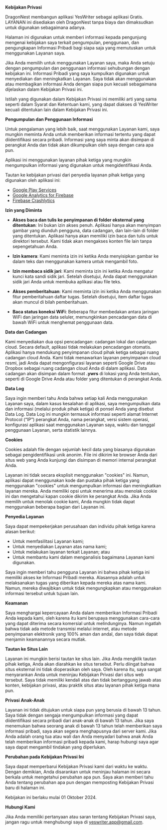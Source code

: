 **Kebijakan Privasi**

DragonNest membangun aplikasi YesWriter sebagai aplikasi Gratis. LAYANAN ini disediakan oleh DragonNest tanpa biaya dan dimaksudkan untuk digunakan sebagaimana adanya.

Halaman ini digunakan untuk memberi informasi kepada pengunjung mengenai kebijakan saya terkait pengumpulan, penggunaan, dan pengungkapan Informasi Pribadi bagi siapa saja yang memutuskan untuk menggunakan Layanan saya.

Jika Anda memilih untuk menggunakan Layanan saya, maka Anda setuju dengan pengumpulan dan penggunaan informasi sehubungan dengan kebijakan ini. Informasi Pribadi yang saya kumpulkan digunakan untuk menyediakan dan meningkatkan Layanan. Saya tidak akan menggunakan atau membagikan informasi Anda dengan siapa pun kecuali sebagaimana dijelaskan dalam Kebijakan Privasi ini.

Istilah yang digunakan dalam Kebijakan Privasi ini memiliki arti yang sama seperti dalam Syarat dan Ketentuan kami, yang dapat diakses di YesWriter kecuali ditentukan lain dalam Kebijakan Privasi ini.

**Pengumpulan dan Penggunaan Informasi**

Untuk pengalaman yang lebih baik, saat menggunakan Layanan kami, saya mungkin meminta Anda untuk memberikan informasi tertentu yang dapat diidentifikasi secara pribadi. Informasi yang saya minta akan disimpan di perangkat Anda dan tidak akan dikumpulkan oleh saya dengan cara apa pun.

Aplikasi ini menggunakan layanan pihak ketiga yang mungkin mengumpulkan informasi yang digunakan untuk mengidentifikasi Anda.

Tautan ke kebijakan privasi dari penyedia layanan pihak ketiga yang digunakan oleh aplikasi ini:

*   [Google Play Services](https://www.google.com/policies/privacy/)
*   [Google Analytics for Firebase](https://firebase.google.com/policies/analytics)
*   [Firebase Crashlytics](https://firebase.google.com/support/privacy/)

**Izin yang Diminta**

- **Akses baca dan tulis ke penyimpanan di folder eksternal yang ditentukan**: Ini bukan izin akses penuh. Aplikasi hanya akan menyimpan gambar yang diunduh pengguna, data cadangan, dan lain-lain di folder yang ditentukan. Aplikasi hanya akan memiliki izin baca dan tulis untuk direktori tersebut. Kami tidak akan mengakses konten file lain tanpa sepengetahuan Anda.

- **Izin kamera**: Kami meminta izin ini ketika Anda menyisipkan gambar ke dalam teks dan menggunakan kamera untuk mengambil foto.

- **Izin membaca sidik jari**: Kami meminta izin ini ketika Anda mengatur kunci kata sandi sidik jari. Setelah disetujui, Anda dapat menggunakan sidik jari Anda untuk membuka aplikasi atau file teks.

- **Akses pemberitahuan**: Kami meminta izin ini ketika Anda menggunakan fitur pemberitahuan daftar tugas. Setelah disetujui, item daftar tugas akan muncul di bilah pemberitahuan.

- **Baca status koneksi WiFi**: Beberapa fitur membedakan antara jaringan WiFi dan jaringan data seluler, memungkinkan pencadangan data di bawah WiFi untuk menghemat penggunaan data.

**Data dan Cadangan**

Kami menyediakan dua opsi pencadangan: cadangan lokal dan cadangan cloud. Secara default, aplikasi tidak melakukan pencadangan otomatis. Aplikasi hanya mendukung penyimpanan cloud pihak ketiga sebagai ruang cadangan cloud Anda. Kami tidak menawarkan layanan penyimpanan cloud resmi, jadi Anda dapat mengonfigurasi layanan seperti Google Drive atau Dropbox sebagai ruang cadangan cloud Anda di dalam aplikasi. Data cadangan akan disimpan dalam format **.ywrs** di lokasi yang Anda tentukan, seperti di Google Drive Anda atau folder yang ditentukan di perangkat Anda.

**Data Log**

Saya ingin memberi tahu Anda bahwa setiap kali Anda menggunakan Layanan saya, dalam kasus kesalahan di aplikasi, saya mengumpulkan data dan informasi (melalui produk pihak ketiga) di ponsel Anda yang disebut Data Log. Data Log ini mungkin termasuk informasi seperti alamat Internet Protocol (“IP”) perangkat Anda, nama perangkat, versi sistem operasi, konfigurasi aplikasi saat menggunakan Layanan saya, waktu dan tanggal penggunaan Layanan, serta statistik lainnya.

**Cookies**

Cookies adalah file dengan sejumlah kecil data yang biasanya digunakan sebagai pengidentifikasi unik anonim. File ini dikirim ke browser Anda dari situs web yang Anda kunjungi dan disimpan di memori internal perangkat Anda.

Layanan ini tidak secara eksplisit menggunakan "cookies" ini. Namun, aplikasi dapat menggunakan kode dan pustaka pihak ketiga yang menggunakan "cookies" untuk mengumpulkan informasi dan meningkatkan layanan mereka. Anda memiliki opsi untuk menerima atau menolak cookie ini dan mengetahui kapan cookie dikirim ke perangkat Anda. Jika Anda memilih untuk menolak cookie kami, Anda mungkin tidak dapat menggunakan beberapa bagian dari Layanan ini.

**Penyedia Layanan**

Saya dapat mempekerjakan perusahaan dan individu pihak ketiga karena alasan berikut:

*   Untuk memfasilitasi Layanan kami;
*   Untuk menyediakan Layanan atas nama kami;
*   Untuk melakukan layanan terkait Layanan; atau
*   Untuk membantu kami dalam menganalisis bagaimana Layanan kami digunakan.

Saya ingin memberi tahu pengguna Layanan ini bahwa pihak ketiga ini memiliki akses ke Informasi Pribadi mereka. Alasannya adalah untuk melaksanakan tugas yang diberikan kepada mereka atas nama kami. Namun, mereka diwajibkan untuk tidak mengungkapkan atau menggunakan informasi tersebut untuk tujuan lain.

**Keamanan**

Saya menghargai kepercayaan Anda dalam memberikan Informasi Pribadi Anda kepada kami, oleh karena itu kami berupaya menggunakan cara-cara yang dapat diterima secara komersial untuk melindunginya. Namun ingatlah bahwa tidak ada metode transmisi melalui internet, atau metode penyimpanan elektronik yang 100% aman dan andal, dan saya tidak dapat menjamin keamanannya secara mutlak.

**Tautan ke Situs Lain**

Layanan ini mungkin berisi tautan ke situs lain. Jika Anda mengklik tautan pihak ketiga, Anda akan diarahkan ke situs tersebut. Perlu diingat bahwa situs eksternal ini tidak dioperasikan oleh saya. Oleh karena itu, saya sangat menyarankan Anda untuk meninjau Kebijakan Privasi dari situs web tersebut. Saya tidak memiliki kendali atas dan tidak bertanggung jawab atas konten, kebijakan privasi, atau praktik situs atau layanan pihak ketiga mana pun.

**Privasi Anak-Anak**

Layanan ini tidak ditujukan untuk siapa pun yang berusia di bawah 13 tahun. Saya tidak dengan sengaja mengumpulkan informasi yang dapat diidentifikasi secara pribadi dari anak-anak di bawah 13 tahun. Jika saya menemukan bahwa seorang anak di bawah 13 tahun telah memberikan saya informasi pribadi, saya akan segera menghapusnya dari server kami. Jika Anda adalah orang tua atau wali dan Anda menyadari bahwa anak Anda telah memberikan informasi pribadi kepada kami, harap hubungi saya agar saya dapat mengambil tindakan yang diperlukan.

**Perubahan pada Kebijakan Privasi Ini**

Saya dapat memperbarui Kebijakan Privasi kami dari waktu ke waktu. Dengan demikian, Anda disarankan untuk meninjau halaman ini secara berkala untuk mengetahui perubahan apa pun. Saya akan memberi tahu Anda tentang perubahan apa pun dengan memposting Kebijakan Privasi baru di halaman ini.

Kebijakan ini berlaku mulai 01 Oktober 2024.

**Hubungi Kami**

Jika Anda memiliki pertanyaan atau saran tentang Kebijakan Privasi saya, jangan ragu untuk menghubungi saya di yeswriter.app@gmail.com.
